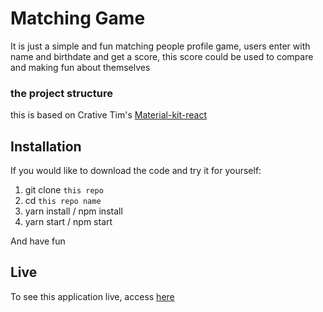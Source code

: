 # Matching Game

It is just a simple and fun matching people profile game, users enter with name and birthdate and get a score, this score could be used to compare and making fun about themselves

### the project structure
this is based on Crative Tim's [Material-kit-react](https://demos.creative-tim.com/material-kit-react/)

## Installation 
If you would like to download the code and try it for yourself:

1. git clone `this repo`
2. cd `this repo name`
3. yarn install / npm install
4. yarn start / npm start

And have fun

## Live
To see this application live, access [here](https://matching-game-saulo.netlify.com/)
